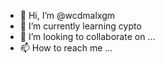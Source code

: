 - 👋 Hi, I’m @wcdmalxgm
- 🌱 I’m currently learning cypto
- 💞️ I’m looking to collaborate on ...
- 📫 How to reach me ...

<!---
wcdmalxgm/wcdmalxgm is a ✨ special ✨ repository because its `README.md` (this file) appears on your GitHub profile.
You can click the Preview link to take a look at your changes.
--->
